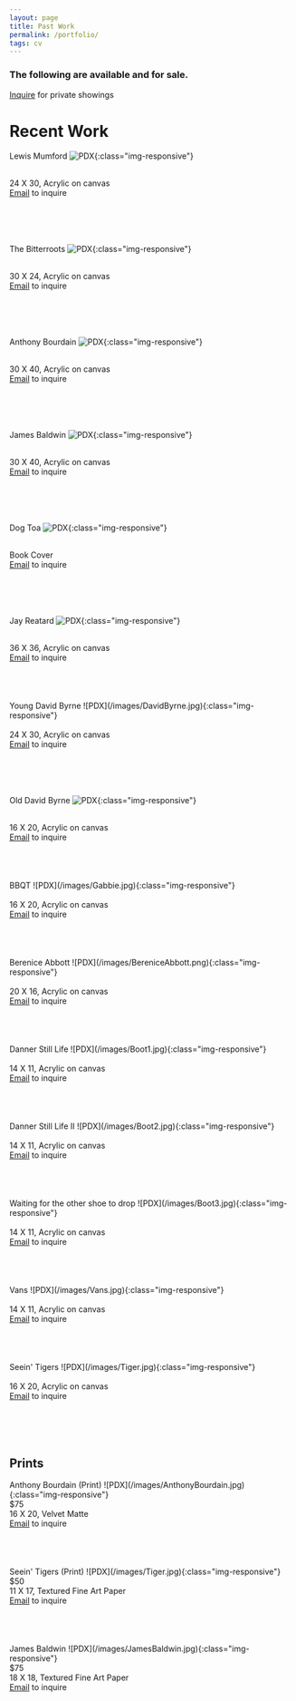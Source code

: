```yaml
---
layout: page
title: Past Work
permalink: /portfolio/
tags: cv
---
```

<h3>The following are available and for sale.</h3>

<a href="{{ site.url }}/contact">Inquire</a> for private showings

<h1> Recent Work </h1>

Lewis Mumford
![PDX](/images/Mumford.jpeg){:class="img-responsive"}
<div class="center">
<br>
24 X 30, Acrylic on canvas
<br>
<a href="{{ site.url }}/contact">Email</a> to inquire
</div>
<br>
<br>
<br>
<br>

The Bitterroots
![PDX](/images/Landscape.jpeg){:class="img-responsive"}
<div class="center">
<br>
30 X 24, Acrylic on canvas
<br>
<a href="{{ site.url }}/contact">Email</a> to inquire
</div>
<br>
<br>
<br>
<br>

Anthony Bourdain
![PDX](/images/AnthonyBourdain.jpg){:class="img-responsive"}
<div class="center">
<br>
30 X 40, Acrylic on canvas
<br>
<a href="{{ site.url }}/contact">Email</a> to inquire
</div>
<br>
<br>
<br>
<br>

James Baldwin
![PDX](/images/JamesBaldwin.jpg){:class="img-responsive"}
<div class="center">
<br>
30 X 40, Acrylic on canvas
<br>
<a href="{{ site.url }}/contact">Email</a> to inquire
</div>
<br>
<br>
<br>
<br>

Dog Toa
![PDX](/images/skullFinal.jpg){:class="img-responsive"}
<div class="center">
<br>
Book Cover
<br>
<a href="{{ site.url }}/contact">Email</a> to inquire
</div>
<br>
<br>
<br>
<br>

Jay Reatard
![PDX](/images/JayReatard.jpg){:class="img-responsive"}
<div class="center">
<br>
36 X 36, Acrylic on canvas
<br>
<a href="{{ site.url }}/contact">Email</a> to inquire
</div>
<br>
<br>
<br>
<br>
Young David Byrne
![PDX](/images/DavidByrne.jpg){:class="img-responsive"}
<div class="center">
<br>
24 X 30, Acrylic on canvas
<br>
<a href="{{ site.url }}/contact">Email</a> to inquire
</div>
<br>
<br>
<br>
<br>


Old David Byrne
![PDX](/images/DavidByrne2.jpg){:class="img-responsive"}
<div class="center">
<br>
16 X 20, Acrylic on canvas
<br>
<a href="{{ site.url }}/contact">Email</a> to inquire
</div>
<br>
<br>
<br>
<br>
BBQT
![PDX](/images/Gabbie.jpg){:class="img-responsive"}
<div class="center">
<br>
16 X 20, Acrylic on canvas
<br>
<a href="{{ site.url }}/contact">Email</a> to inquire
</div>
<br>
<br>
<br>
<br>
Berenice Abbott
![PDX](/images/BereniceAbbott.png){:class="img-responsive"}
<div class="center">
<br>
20 X 16, Acrylic on canvas
<br>
<a href="{{ site.url }}/contact">Email</a> to inquire
</div>
<br>
<br>
<br>
<br>
Danner Still Life
![PDX](/images/Boot1.jpg){:class="img-responsive"}
<div class="center">
<br>
14 X 11, Acrylic on canvas
<br>
<a href="{{ site.url }}/contact">Email</a> to inquire
</div>
<br>
<br>
<br>
<br>
Danner Still Life II
![PDX](/images/Boot2.jpg){:class="img-responsive"}
<div class="center">
<br>
14 X 11, Acrylic on canvas
<br>
<a href="{{ site.url }}/contact">Email</a> to inquire
</div>
<br>
<br>
<br>
<br>
Waiting for the other shoe to drop
![PDX](/images/Boot3.jpg){:class="img-responsive"}
<div class="center">
<br>
14 X 11, Acrylic on canvas
<br>
<a href="{{ site.url }}/contact">Email</a> to inquire
</div>
<br>
<br>
<br>
<br>
Vans
![PDX](/images/Vans.jpg){:class="img-responsive"}
<div class="center">
<br>
14 X 11, Acrylic on canvas
<br>
<a href="{{ site.url }}/contact">Email</a> to inquire
</div>
<br>
<br>
<br>
<br>
Seein' Tigers
![PDX](/images/Tiger.jpg){:class="img-responsive"}
<div class="center">
<br>
16 X 20, Acrylic on canvas
<br>
<a href="{{ site.url }}/contact">Email</a> to inquire
</div>
<br>
<br>
<br>
<br>


<h2> Prints </h2>
Anthony Bourdain (Print)
![PDX](/images/AnthonyBourdain.jpg){:class="img-responsive"}
<div class="center">
$75
<br>
16 X 20, Velvet Matte
<br>
<a href="{{ site.url }}/contact">Email</a> to inquire
</div>
<br>
<br>
<br>
<br>
Seein' Tigers (Print)
![PDX](/images/Tiger.jpg){:class="img-responsive"}
<div class="center">
$50
<br>
11 X 17, Textured Fine Art Paper
<br>
<a href="{{ site.url }}/contact">Email</a> to inquire
</div>
<br>
<br>
<br>
<br>
James Baldwin
![PDX](/images/JamesBaldwin.jpg){:class="img-responsive"}
<div class="center">
$75
<br>
18 X 18, Textured Fine Art Paper
<br>
<a href="{{ site.url }}/contact">Email</a> to inquire
</div>
